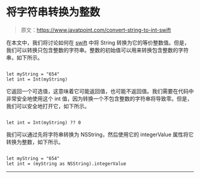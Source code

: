 # 将字符串转换为整数

> 原文：<https://www.javatpoint.com/convert-string-to-int-swift>

在本文中，我们将讨论如何在 [swift](https://www.javatpoint.com/swift-tutorial) 中将 String 转换为它的等价整数值。但是，我们可以转换只包含整数的字符串。整数的初始值可以用来转换包含整数的字符串，如下所示。

```

let myString = "654"
let int = Int(myString)

```

它返回一个可选值，这意味着它可能返回值，也可能不返回值。我们需要在代码中非常安全地使用这个 int 值，因为转换一个不包含整数的字符串将导致零。但是，我们可以安全地打开它，如下所示。

```

let int = Int(myString) ?? 0

```

我们可以通过先将字符串转换为 NSString，然后使用它的 integerValue 属性将它转换为整数，如下所示。

```

let myString = "654"
let int = (myString as NSString).integerValue

```

* * *